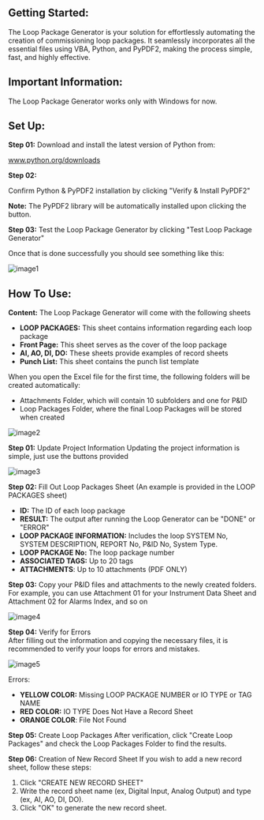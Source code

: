 ## Getting Started:
The Loop Package Generator is your solution for effortlessly automating the creation of commissioning loop packages. It seamlessly incorporates all the essential files using VBA, Python, and PyPDF2, making the process simple, fast, and highly effective.

## Important Information:
The Loop Package Generator works only with Windows for now.

## Set Up:
**Step 01:**
Download and install the latest version of Python from:

www.python.org/downloads

**Step 02:**

Confirm Python & PyPDF2 installation by clicking "Verify & Install PyPDF2"

**Note:** The PyPDF2 library will be automatically installed upon clicking the button.

**Step 03:**
Test the Loop Package Generator by clicking "Test Loop Package Generator"

Once that is done successfully you should see something like this:

![image1](https://github.com/mokhtarbendaho/Loop-Package-Generator/assets/143171867/bf3b8769-3f4c-47ab-bed3-1a02e57d07ca)

## How To Use:
**Content:** The Loop Package Generator will come with the following sheets

 - **LOOP PACKAGES:** This sheet contains information regarding each loop package
 - **Front Page:** This sheet serves as the cover of the loop package
 - **AI, AO, DI, DO:** These sheets provide examples of record sheets
 - **Punch List:** This sheet contains the punch list template

When you open the Excel file for the first time, the following folders will be created automatically:
- Attachments Folder, which will contain 10 subfolders and one for P&ID
- Loop Packages Folder, where the final Loop Packages will be stored when created

![image2](https://github.com/mokhtarbendaho/Loop-Package-Generator/assets/143171867/ebbc1890-866b-4399-9d77-05eae934bec2)

**Step 01:** Update Project Information 
Updating the project information is simple, just use the buttons provided

![image3](https://github.com/mokhtarbendaho/Loop-Package-Generator/assets/143171867/1a4eba8d-6231-47de-a856-25201ecb266e)


**Step 02:** Fill Out Loop Packages Sheet (An example is provided in the LOOP PACKAGES sheet)

 - **ID:** The ID of each loop package
 - **RESULT:** The output after running the Loop Generator can be "DONE" or "ERROR"
 - **LOOP PACKAGE INFORMATION:** Includes the loop SYSTEM No, SYSTEM DESCRIPTION, REPORT No, P&ID No, System Type.
 - **LOOP PACKAGE No:** The loop package number
 - **ASSOCIATED TAGS:** Up to 20 tags
 - **ATTACHMENTS**: Up to 10 attachments (PDF ONLY)

**Step 03:**
Copy your P&ID files and attachments to the newly created folders. For example, you can use Attachment 01 for your Instrument Data Sheet and Attachment 02 for Alarms Index, and so on

![image4](https://github.com/mokhtarbendaho/Loop-Package-Generator/assets/143171867/fbd54b03-413d-4363-adb5-a45b4a03ad45)

**Step 04:** Verify for Errors						
After filling out the information and copying the necessary files, it is recommended to verify your loops for errors and mistakes.

![image5](https://github.com/mokhtarbendaho/Loop-Package-Generator/assets/143171867/a7f0e5a7-8545-40b9-bb7a-4c11e5c65fa5)

Errors:						
 - **YELLOW COLOR:** Missing LOOP PACKAGE NUMBER or IO TYPE or TAG NAME
 - **RED COLOR:** IO TYPE Does Not Have a Record Sheet
 - **ORANGE COLOR**: File Not Found

**Step 05:** Create Loop Packages
After verification, click "Create Loop Packages" and check the Loop Packages Folder to find the results.

**Step 06:** Creation of New Record Sheet
If you wish to add a new record sheet, follow these steps:
01. Click "CREATE NEW RECORD SHEET"
02. Write the record sheet name (ex, Digital Input, Analog Output) and type (ex, AI, AO, DI, DO).
03. Click "OK" to generate the new record sheet.
